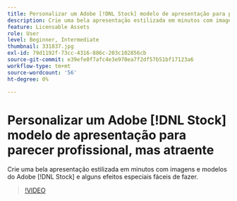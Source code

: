 ```yaml
---
title: Personalizar um Adobe [!DNL Stock] modelo de apresentação para parecer profissional, mas atraente
description: Crie uma bela apresentação estilizada em minutos com imagens e modelos do Adobe [!DNL Stock] e alguns efeitos especiais fáceis de fazer
feature: Licensable Assets
role: User
level: Beginner, Intermediate
thumbnail: 331837.jpg
exl-id: 79d1192f-73cc-4316-886c-203c102856cb
source-git-commit: e39efe0f7afc4e3e970ea7f2df57b51bf17123a6
workflow-type: tm+mt
source-wordcount: '56'
ht-degree: 0%

---
```


# Personalizar um Adobe [!DNL Stock] modelo de apresentação para parecer profissional, mas atraente

Crie uma bela apresentação estilizada em minutos com imagens e modelos do Adobe [!DNL Stock] e alguns efeitos especiais fáceis de fazer.

>[!VIDEO](https://video.tv.adobe.com/v/331837?hidetitle=true)
